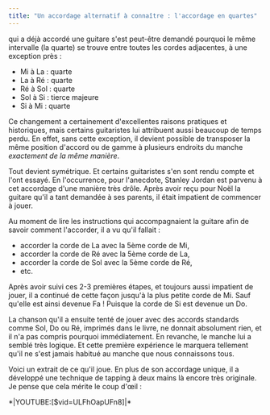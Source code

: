 ```yaml
---
title: "Un accordage alternatif à connaître : l'accordage en quartes"
---
```


qui a déjà accordé une guitare s'est peut-être demandé pourquoi le même 
intervalle (la quarte) se trouve entre toutes les cordes adjacentes, à une 
exception près :

- Mi à La : quarte
- La à Ré : quarte
- Ré à Sol : quarte
- Sol à Si : tierce majeure
- Si à Mi : quarte

Ce changement a certainement d'excellentes raisons pratiques et historiques, 
mais certains guitaristes lui attribuent aussi beaucoup de temps perdu. En 
effet, sans cette exception, il devient possible de transposer la même position 
d'accord ou de gamme à plusieurs endroits du manche *exactement de la même 
manière*.

Tout devient symétrique. Et certains guitaristes s'en sont rendu compte et 
l'ont essayé. En l'occurrence, pour l'anecdote, Stanley Jordan est parvenu à 
cet accordage d'une manière très drôle. Après avoir reçu pour Noël la guitare 
qu'il a tant demandée à ses parents, il était impatient de commencer à jouer.

Au moment de lire les instructions qui accompagnaient la guitare afin de savoir 
comment l'accorder, il a vu qu'il fallait :

- accorder la corde de La avec la 5ème corde de Mi,
- accorder la corde de Ré avec la 5ème corde de La,
- accorder la corde de Sol avec la 5ème corde de Ré,
- etc.

Après avoir suivi ces 2-3 premières étapes, et toujours aussi impatient de 
jouer, il a continué de cette façon jusqu'à la plus petite corde de Mi. Sauf 
qu'elle est ainsi devenue Fa ! Puisque la corde de Si est devenue un Do.

La chanson qu'il a ensuite tenté de jouer avec des accords standards comme Sol, 
Do ou Ré, imprimés dans le livre, ne donnait absolument rien, et il n'a pas 
compris pourquoi immédiatement. En revanche, le manche lui a semblé très 
logique. Et cette première expérience le marquera tellement qu'il ne s'est 
jamais habitué au manche que nous connaissons tous.

Voici un extrait de ce qu'il joue. En plus de son accordage unique, il a 
développé une technique de tapping à deux mains là encore très originale. Je 
pense que cela mérite le coup d'œil :

\*\|YOUTUBE:[$vid=ULFhOapUFn8]\|\*
